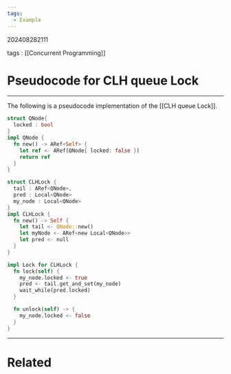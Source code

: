 ```yaml
---
tags:
  - Example
---
```


202408282111

tags : [[Concurrent Programming]]

#  Pseudocode for CLH queue Lock
---
The following is a pseudocode implementation of the [[CLH queue Lock]].

```rust
struct QNode{
  locked : bool
}
impl QNode {
  fn new() -> ARef<Self> {
    let ref <- ARef(QNode{ locked: false })
    return ref
  }
}

struct CLHLock {
  tail : ARef<QNode>,
  pred : Local<QNode>
  my_node : Local<QNode>
}
impl CLHLock {
  fn new() -> Self {
    let tail <- QNode::new()
    let myNode <- ARef<new Local<QNode>>
    let pred <- null
  }
}

impl Lock for CLHLock {
  fn lock(self) {
    my_node.locked <- true
    pred <- tail.get_and_set(my_node)
    wait_while(pred.locked)
  } 

  fn unlock(self) -> {
    my_node.locked <- false
  }
}
```

---
# Related
